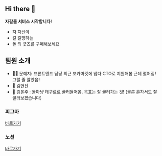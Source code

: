 ## Hi there 👋

<!--

**Here are some ideas to get you started:**

🙋‍♀️ A short introduction - what is your organization all about?
🌈 Contribution guidelines - how can the community get involved?
👩‍💻 Useful resources - where can the community find your docs? Is there anything else the community should know?
🍿 Fun facts - what does your team eat for breakfast?
🧙 Remember, you can do mighty things with the power of [Markdown](https://docs.github.com/github/writing-on-github/getting-started-with-writing-and-formatting-on-github/basic-writing-and-formatting-syntax)
-->
**자갈돌 서비스 시작합니다!**
- 자 자신이 
- 갈 갈망하는 
- 돌 의 굿즈를 구매해보세요

## 팀원 소개
- 🙋‍♀️ 문예지: 프론트엔드 담당 최근 포카마켓에 냅다 CTO로 지원해봄 근데 떨어짐! 그럴 줄 알았음!
- 🌈 김현진
- 🍿 김윤주 : 돌마냥 데구르르 굴러들어옴. 목표는 잘 굴러가는 것! (물론 혼자서도 잘 굴러보겠습니다)

### 피그마
[바로가기](https://www.figma.com/file/dwtNCSbyRHg5x80VZRfm0h/%EC%9E%90%EA%B0%88%EB%8F%8C?type=design&node-id=0%3A1&mode=design&t=SibMHKK4zYkRykz2-1)

### 노션
[바로가기](https://www.notion.so/9c941c6dbca94f5eb8b86b151430c2f7?pvs=4)
